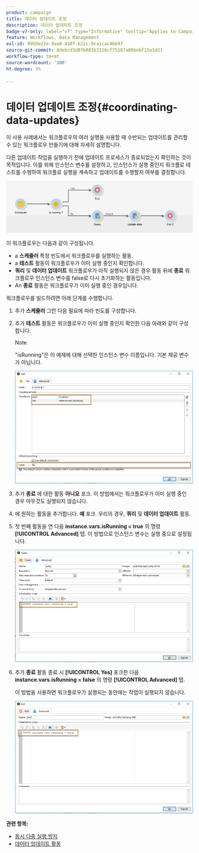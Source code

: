 ```yaml
---
product: campaign
title: 데이터 업데이트 조정
description: 데이터 업데이트 조정
badge-v7-only: label="v7" type="Informative" tooltip="Applies to Campaign Classic v7 only"
feature: Workflows, Data Management
exl-id: 9959e22e-9aa0-410f-b22c-9ca1cac46b97
source-git-commit: 8debcd3d8fb883b3316cf75187a86bebf15a1d31
workflow-type: tm+mt
source-wordcount: '300'
ht-degree: 3%

---
```


# 데이터 업데이트 조정{#coordinating-data-updates}



이 사용 사례에서는 워크플로우의 여러 실행을 사용할 때 수반되는 업데이트를 관리할 수 있는 워크플로우 만들기에 대해 자세히 설명합니다.

다른 업데이트 작업을 실행하기 전에 업데이트 프로세스가 종료되었는지 확인하는 것이 목적입니다. 이를 위해 인스턴스 변수를 설정하고, 인스턴스가 실행 중인지 워크플로 테스트를 수행하여 워크플로 실행을 계속하고 업데이트를 수행할지 여부를 결정합니다.

![](assets/uc_dataupdate_wkf.png)

이 워크플로우는 다음과 같이 구성됩니다.

* a **스케줄러** 특정 빈도에서 워크플로우를 실행하는 활동.
* a **테스트** 활동이 워크플로우가 이미 실행 중인지 확인합니다.
* **쿼리** 및 **데이터 업데이트** 워크플로우가 아직 실행되지 않은 경우 활동 뒤에 **종료** 워크플로우 인스턴스 변수를 false로 다시 초기화하는 활동입니다.
* An **종료** 활동은 워크플로우가 이미 실행 중인 경우입니다.

워크플로우를 빌드하려면 아래 단계를 수행합니다.

1. 추가 **스케줄러** 그런 다음 필요에 따라 빈도를 구성합니다.
1. 추가 **테스트** 활동은 워크플로우가 이미 실행 중인지 확인한 다음 아래와 같이 구성합니다.

   >[!NOTE]
   >
   >&quot;isRunning&quot;은 이 예제에 대해 선택한 인스턴스 변수 이름입니다. 기본 제공 변수가 아닙니다.

   ![](assets/uc_dataupdate_test.png)

1. 추가 **종료** 에 대한 활동 **아니요** 포크. 이 방법에서는 워크플로우가 이미 실행 중인 경우 아무것도 실행되지 않습니다.
1. 에 원하는 활동을 추가합니다. **예** 포크. 우리의 경우, **쿼리** 및 **데이터 업데이트** 활동.
1. 첫 번째 활동을 연 다음 **instance.vars.isRunning = true** 의 명령 **[!UICONTROL Advanced]** 탭. 이 방법으로 인스턴스 변수는 실행 중으로 설정됩니다.

   ![](assets/uc_dataupdate_query.png)

1. 추가 **종료** 활동 종료 시 **[!UICONTROL Yes]** 포크한 다음 **instance.vars.isRunning = false** 의 명령 **[!UICONTROL Advanced]** 탭.

   이 방법을 사용하면 워크플로우가 실행되는 동안에는 작업이 실행되지 않습니다.

   ![](assets/uc_dataupdate_end.png)

**관련 항목:**

* [동시 다중 실행 방지](monitoring-workflow-execution.md#preventing-simultaneous-multiple-executions)
* [데이터 업데이트 활동](update-data.md)
